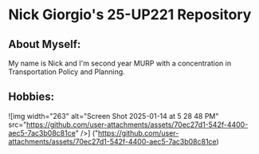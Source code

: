 # Nick Giorgio's 25-UP221 Repository
## About Myself:
My name is Nick and I'm second year MURP with a concentration in Transportation Policy and Planning. 
## Hobbies:
![img width="263" alt="Screen Shot 2025-01-14 at 5 28 48 PM" src="https://github.com/user-attachments/assets/70ec27d1-542f-4400-aec5-7ac3b08c81ce" />] 
("https://github.com/user-attachments/assets/70ec27d1-542f-4400-aec5-7ac3b08c81ce)
